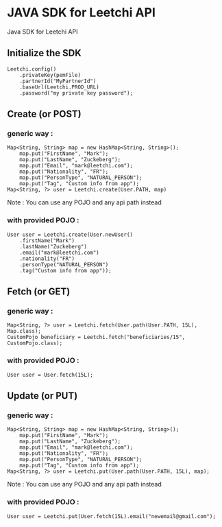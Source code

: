 # JAVA SDK for Leetchi API

Java SDK for Leetchi API

## Initialize the SDK

    Leetchi.config()
        .privateKey(pemFile)
        .partnerId("MyPartnerId")
        .baseUrl(Leetchi.PROD_URL)
        .password("my private key password");


## Create (or POST)

### generic way :

    Map<String, String> map = new HashMap<String, String>();
        map.put("FirstName", "Mark");
        map.put("LastName", "Zuckeberg");
        map.put("Email", "mark@leetchi.com");
        map.put("Nationality", "FR");
        map.put("PersonType", "NATURAL_PERSON");
        map.put("Tag", "Custom info from app");
    Map<String, ?> user = Leetchi.create(User.PATH, map)

Note : You can use any POJO and any api path instead

### with provided POJO :

    User user = Leetchi.create(User.newUser()
        .firstName("Mark")
        .lastName("Zuckeberg")
        .email("mark@leetchi.com")
        .nationality("FR")
        .personType("NATURAL_PERSON")
        .tag("Custom info from app"));

## Fetch (or GET)

### generic way :

    Map<String, ?> user = Leetchi.fetch(User.path(User.PATH, 15L), Map.class);
    CustomPojo beneficiary = Leetchi.fetch("beneficiaries/15", CustomPojo.class);

### with provided POJO :

    User user = User.fetch(15L);

## Update (or PUT)

### generic way :

    Map<String, String> map = new HashMap<String, String>();
        map.put("FirstName", "Mark");
        map.put("LastName", "Zuckeberg");
        map.put("Email", "mark@leetchi.com");
        map.put("Nationality", "FR");
        map.put("PersonType", "NATURAL_PERSON");
        map.put("Tag", "Custom info from app");
    Map<String, ?> user = Leetchi.put(User.path(User.PATH, 15L), map);

Note : You can use any POJO and any api path instead

### with provided POJO :

    User user = Leetchi.put(User.fetch(15L).email("newemail@gmail.com");

